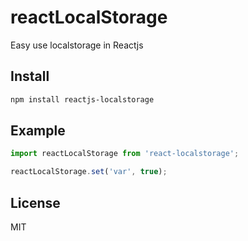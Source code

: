 # reactLocalStorage

Easy use localstorage in Reactjs


## Install

```bash
npm install reactjs-localstorage
```

## Example

```javascript
import reactLocalStorage from 'react-localstorage';

reactLocalStorage.set('var', true);
```

## License

MIT
